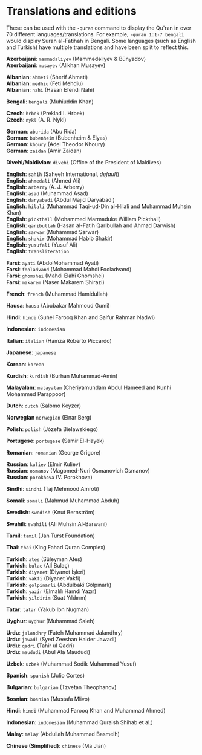 # Translations and editions

These can be used with the `-quran` command to display the Qu'ran in over 70 different languages/translations. 
For example, `-quran 1:1-7 bengali` would display Surah al-Fatihah in Bengali.
Some languages (such as English and Turkish) have multiple translations and have been split to reflect this.
  
  
  
  
  
**Azerbaijani**: `mammadaliyev` (Məmmədəliyev & Bünyadov)  
**Azerbaijani**: `musayev` (Alikhan Musayev)  
  
**Albanian**: `ahmeti` (Sherif Ahmeti)  
**Albanian**: `medhiu` (Feti Mehdiu)  
**Albanian**: `nahi` (Hasan Efendi Nahi)  
  
**Bengali**: `bengali` (Muhiuddin Khan)  
  
  
**Czech**: `hrbek` (Preklad I. Hrbek)  
**Czech**: `nykl` (A. R. Nykl)  
  
**German**: `aburida` (Abu Rida)  
**German**: `bubenheim` (Bubenheim & Elyas)  
**German**: `khoury` (Adel Theodor Khoury)  
**German**: `zaidan` (Amir Zaidan)  
  
  
**Divehi/Maldivian**: `divehi` (Office of the President of Maldives)  
  
  
**English**: `sahih` (Saheeh International, *default*)  
**English**: `ahmedali` (Ahmed Ali)  
**English**: `arberry` (A. J. Arberry)  
**English**: `asad` (Muhammad Asad)  
**English**: `daryabadi` (Abdul Majid Daryabadi)  
**English**: `hilali` (Muhammad Taqi-ud-Din al-Hilali and Muhammad Muhsin Khan)  
**English**: `pickthall` (Mohammed Marmaduke William Pickthall)  
**English**: `qaribullah` (Hasan al-Fatih Qaribullah and Ahmad Darwish)  
**English**: `sarwar` (Muhammad Sarwar)  
**English**: `shakir` (Mohammad Habib Shakir)  
**English**: `yusufali` (Yusuf Ali)  
**English**: `transliteration`  
  
  
**Farsi**: `ayati` (AbdolMohammad Ayati)  
**Farsi**: `fooladvand` (Mohammad Mahdi Fooladvand)  
**Farsi**: `ghomshei` (Mahdi Elahi Ghomshei)  
**Farsi**: `makarem` (Naser Makarem Shirazi)  
  
  
**French**: `french` (Muhammad Hamidullah)
  
  
**Hausa**: `hausa` (Abubakar Mahmoud Gumi)
  
  
**Hindi**: `hindi` (Suhel Farooq Khan and Saifur Rahman Nadwi)
  
 
**Indonesian**: `indonesian`

**Italian**: `italian` (Hamza Roberto Piccardo)

**Japanese**: `japanese`

**Korean**: `korean`

**Kurdish**: `kurdish` (Burhan Muhammad-Amin)

**Malayalam**: `malayalam` (Cheriyamundam Abdul Hameed and Kunhi Mohammed Parappoor)

**Dutch**: `dutch` (Salomo Keyzer)

**Norwegian** `norwegian` (Einar Berg)

**Polish**: `polish` (Józefa Bielawskiego)

**Portugese**: `portugese` (Samir El-Hayek)

**Romanian**: `romanian` (George Grigore)

**Russian**: `kuliev` (Elmir Kuliev)  
**Russian**: `osmanov` (Magomed-Nuri Osmanovich Osmanov)  
**Russian**: `porokhova` (V. Porokhova)  

**Sindhi**: `sindhi` (Taj Mehmood Amroti)

**Somali**: `somali` (Mahmud Muhammad Abduh)

**Swedish**: `swedish` (Knut Bernström)

**Swahili**: `swahili` (Ali Muhsin Al-Barwani)

**Tamil**: `tamil` (Jan Turst Foundation)

**Thai**: `thai` (King Fahad Quran Complex)

**Turkish**: `ates` (Süleyman Ateş)  
**Turkish**: `bulac` (Alİ Bulaç)  
**Turkish**: `diyanet` (Diyanet İşleri)  
**Turkish**: `vakfi` (Diyanet Vakfi)   
**Turkish**: `golpinarli` (Abdulbakî Gölpınarlı)  
**Turkish**: `yazir` (Elmalılı Hamdi Yazır)  
**Turkish**: `yildirim` (Suat Yıldırım)  

**Tatar**: `tatar` (Yakub Ibn Nugman)

**Uyghur**: `uyghur` (Muhammad Saleh)

**Urdu**: `jalandhry` (Fateh Muhammad Jalandhry)  
**Urdu**: `jawadi` (Syed Zeeshan Haider Jawadi)  
**Urdu**: `qadri` (Tahir ul Qadri)  
**Urdu**: `maududi` (Abul Ala Maududi)  

**Uzbek**: `uzbek` (Muhammad Sodik Muhammad Yusuf)

**Spanish**: `spanish` (Julio Cortes)

**Bulgarian**: `bulgarian` (Tzvetan Theophanov)

**Bosnian**: `bosnian` (Mustafa Mlivo)

**Hindi**: `hindi` (Muhammad Farooq Khan and Muhammad Ahmed)

**Indonesian**: `indonesian` (Muhammad Quraish Shihab et al.)

**Malay**: `malay` (Abdullah Muhammad Basmeih) 

**Chinese (Simplified)**: `chinese` (Ma Jian)










